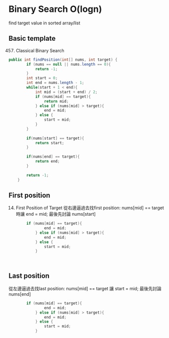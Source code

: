 # Binary Search O(logn)
find target value in sorted array/list

## Basic template
457. Classical Binary Search
```java
public int findPosition(int[] nums, int target) {
        if (nums == null || nums.length == 0){
            return -1;
        }
        int start = 0;
        int end = nums.length - 1;
        while(start + 1 < end){
            int mid = (start + end) / 2;
            if (nums[mid] == target){
                return mid;
            } else if (nums[mid] > target){
                end = mid;
            } else {
                start = mid;
            }
        }
        
        if(nums[start] == target){
            return start;
        }
        
        if(nums[end] == target){
            return end;
        }
        
        return -1;
    }
```
## First position
14. First Position of Target
從右邊逼過去找first position: nums[mid] == target 時讓 end = mid; 最後先討論 nums[start]
```java
        if (nums[mid] == target){
                end = mid;
            } else if (nums[mid] > target){
                end = mid;
            } else {
                start = mid;
            }
           
       
```

## Last position
從左邊逼過去找last position: nums[mid] == target 讓 start = mid; 最後先討論 nums[end]
```java
        if (nums[mid] == target){
                end = mid;
            } else if (nums[mid] > target){
                end = mid;
            } else {
                start = mid;
            }
           
       
```


